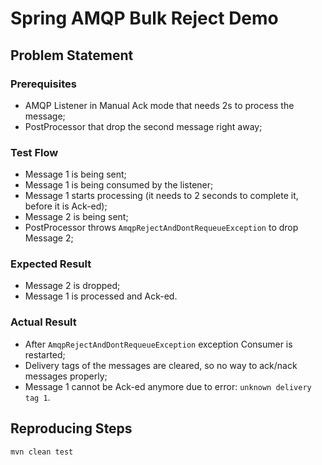 # Spring AMQP Bulk Reject Demo

## Problem Statement

### Prerequisites

- AMQP Listener in Manual Ack mode that needs 2s to process the message;
- PostProcessor that drop the second message right away;

### Test Flow

- Message 1 is being sent;
- Message 1 is being consumed by the listener;
- Message 1 starts processing (it needs to 2 seconds to complete it, before it is Ack-ed);
- Message 2 is being sent;
- PostProcessor throws `AmqpRejectAndDontRequeueException` to drop Message 2;

### Expected Result

- Message 2 is dropped;
- Message 1 is processed and Ack-ed.

### Actual Result

- After `AmqpRejectAndDontRequeueException` exception Consumer is restarted;
- Delivery tags of the messages are cleared, so no way to ack/nack messages properly;
- Message 1 cannot be Ack-ed anymore due to error: `unknown delivery tag 1`.

## Reproducing Steps

`mvn clean test`
